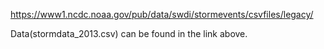 
https://www1.ncdc.noaa.gov/pub/data/swdi/stormevents/csvfiles/legacy/

Data(stormdata_2013.csv) can be found in the link above.
